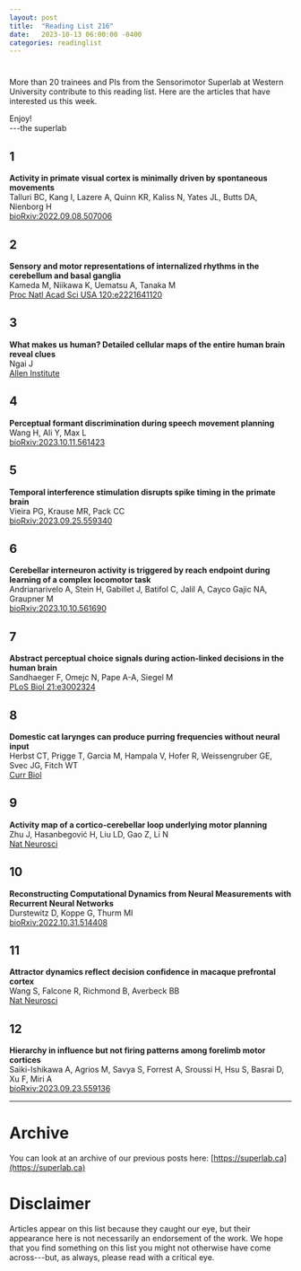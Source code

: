```yaml
---
layout: post
title:  "Reading List 216"
date:   2023-10-13 06:00:00 -0400
categories: readinglist
---
```


# 

More than 20 trainees and PIs from the Sensorimotor Superlab at Western University contribute to this reading list. Here are the articles that have interested us this week.

Enjoy!  
---the superlab


## 1
**Activity in primate visual cortex is minimally driven by spontaneous movements**  
Talluri BC, Kang I, Lazere A, Quinn KR, Kaliss N, Yates JL, Butts DA, Nienborg H  
[bioRxiv:2022.09.08.507006](https://www.biorxiv.org/content/10.1101/2022.09.08.507006v1)

## 2
**Sensory and motor representations of internalized rhythms in the cerebellum and basal ganglia**  
Kameda M, Niikawa K, Uematsu A, Tanaka M  
[Proc Natl Acad Sci USA 120:e2221641120](https://www.pnas.org/doi/abs/10.1073/pnas.2221641120)

## 3
**What makes us human? Detailed cellular maps of the entire human brain reveal clues**  
Ngai J  
[Allen Institute](https://alleninstitute.org/news/what-makes-us-human-detailed-cellular-maps-of-the-entire-human-brain-reveal-clues/)

## 4
**Perceptual formant discrimination during speech movement planning**  
Wang H, Ali Y, Max L  
[bioRxiv:2023.10.11.561423](https://www.biorxiv.org/content/10.1101/2023.10.11.561423v1.abstract)

## 5
**Temporal interference stimulation disrupts spike timing in the primate brain**  
Vieira PG, Krause MR, Pack CC  
[bioRxiv:2023.09.25.559340](https://www.biorxiv.org/content/10.1101/2023.09.25.559340v1.abstract)

## 6
**Cerebellar interneuron activity is triggered by reach endpoint during learning of a complex locomotor task**  
Andrianarivelo A, Stein H, Gabillet J, Batifol C, Jalil A, Cayco Gajic NA, Graupner M  
[bioRxiv:2023.10.10.561690](https://www.biorxiv.org/content/10.1101/2023.10.10.561690v1.abstract)

## 7
**Abstract perceptual choice signals during action-linked decisions in the human brain**  
Sandhaeger F, Omejc N, Pape A-A, Siegel M  
[PLoS Biol 21:e3002324](https://journals.plos.org/plosbiology/article?id=10.1371/journal.pbio.3002324)

## 8
**Domestic cat larynges can produce purring frequencies without neural input**  
Herbst CT, Prigge T, Garcia M, Hampala V, Hofer R, Weissengruber GE, Svec JG, Fitch WT  
[Curr Biol](https://www.cell.com/article/S0960982223012307/abstract)

## 9
**Activity map of a cortico-cerebellar loop underlying motor planning**  
Zhu J, Hasanbegović H, Liu LD, Gao Z, Li N  
[Nat Neurosci](https://www.nature.com/articles/s41593-023-01453-x)

## 10
**Reconstructing Computational Dynamics from Neural Measurements with Recurrent Neural Networks**  
Durstewitz D, Koppe G, Thurm MI  
[bioRxiv:2022.10.31.514408](https://www.biorxiv.org/content/10.1101/2022.10.31.514408v1)

## 11
**Attractor dynamics reflect decision confidence in macaque prefrontal cortex**  
Wang S, Falcone R, Richmond B, Averbeck BB  
[Nat Neurosci](https://www.nature.com/articles/s41593-023-01445-x)

## 12
**Hierarchy in influence but not firing patterns among forelimb motor cortices**  
Saiki-Ishikawa A, Agrios M, Savya S, Forrest A, Sroussi H, Hsu S, Basrai D, Xu F, Miri A  
[bioRxiv:2023.09.23.559136](https://www.biorxiv.org/content/10.1101/2023.09.23.559136v1.abstract)


---
# Archive
You can look at an archive of our previous posts here: [https://superlab.ca](https://superlab.ca)


# Disclaimer
Articles appear on this list because they caught our eye, but their appearance here is not necessarily an endorsement of the work. We hope that you find something on this list you might not otherwise have come across---but, as always, please read with a critical eye.

